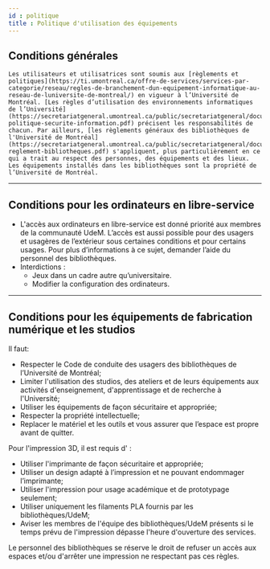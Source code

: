 ```yaml
---
id : politique
title : Politique d'utilisation des équipements
---
```


## Conditions générales

    Les utilisateurs et utilisatrices sont soumis aux [règlements et politiques](https://ti.umontreal.ca/offre-de-services/services-par-categorie/reseau/regles-de-branchement-dun-equipement-informatique-au-reseau-de-luniversite-de-montreal/) en vigueur à l’Université de Montréal. [Les règles d’utilisation des environnements informatiques de l’Université](https://secretariatgeneral.umontreal.ca/public/secretariatgeneral/documents/doc_officiels/reglements/administration/ges40_28-politique-securite-information.pdf) précisent les responsabilités de chacun. Par ailleurs, [les règlements généraux des bibliothèques de l'Université de Montréal](https://secretariatgeneral.umontreal.ca/public/secretariatgeneral/documents/doc_officiels/reglements/administration/ges40_19-reglement-bibliotheques.pdf) s'appliquent, plus particulièrement en ce qui a trait au respect des personnes, des équipements et des lieux.
    Les équipements installés dans les bibliothèques sont la propriété de l’Université de Montréal.

---

## Conditions pour les ordinateurs en libre-service

- L'accès aux ordinateurs en libre-service est donné priorité aux membres de la communauté UdeM. L’accès est aussi possible pour des usagers et usagères de l’extérieur sous certaines conditions et pour certains usages. Pour plus d’informations à ce sujet, demander l’aide du personnel des bibliothèques.
- Interdictions :
  - Jeux dans un cadre autre qu’universitaire.
  - Modifier la configuration des ordinateurs.

---

## Conditions pour les équipements de fabrication numérique et les studios

Il faut:

- Respecter le Code de conduite des usagers des bibliothèques de l’Université de Montréal;
- Limiter l'utilisation des studios, des ateliers et de leurs équipements aux activités d'enseignement, d'apprentissage et de recherche à l'Université;
- Utiliser les équipements de façon sécuritaire et appropriée;
- Respecter la propriété intellectuelle;
- Replacer le matériel et les outils et vous assurer que l’espace est propre avant de quitter.

Pour l'impression 3D, il est requis d' :

- Utiliser l'imprimante de façon sécuritaire et appropriée;
- Utiliser un design adapté à l’impression et ne pouvant endommager l’imprimante;
- Utiliser l'impression pour usage académique et de prototypage seulement;
- Utiliser uniquement les filaments PLA fournis par les bibliothèques/UdeM;
- Aviser les membres de l'équipe des bibliothèques/UdeM présents si le temps prévu de l'impression dépasse l'heure d'ouverture des services.

Le personnel des bibliothèques se réserve le droit de refuser un accès aux espaces et/ou d'arrêter une impression ne respectant pas ces règles.
